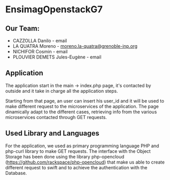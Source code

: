 # EnsimagOpenstackG7

## Our Team:

* CAZZOLLA Danilo - email
* LA QUATRA Moreno - moreno.la-quatra@grenoble-inp.org
* NICHIFOR Cosmin - email
* PLOUVIER DEMETS Jules-Eugène - email


## Application
The application start in the main -> index.php page, it's contacted by outside and it take in charge all the application steps.  

Starting from that page, an user can insert his user_id and it will be used to make different request to the microservices of the application. The page dinamically adapt to the different cases, retrieving info from the various microservices contacted through GET requests.


## Used Library and Languages
For the application, we used as primary programming language PHP and php-curl library to make GET requests.
The interface with the Object Storage has been done using the library php-opencloud (https://github.com/rackspace/php-opencloud) that make us able to create different request to swift and to achieve the authentication with the Database.
